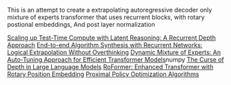 This is an attempt to create a extrapolating autoregressive decoder only mixture of experts transformer that uses recurrent blocks, with rotary postional embeddings, And post layer normalization


[Scaling up Test-Time Compute with Latent Reasoning: A Recurrent Depth Approach](https://arxiv.org/abs/2502.05171)
[End-to-end Algorithm Synthesis with Recurrent Networks: Logical Extrapolation Without Overthinking](https://arxiv.org/abs/2202.05826)
[Dynamic Mixture of Experts: An Auto-Tuning Approach for Efficient Transformer Models](https://arxiv.org/abs/2405.14297)numpy
[The Curse of Depth in Large Language Models](https://www.arxiv.org/abs/2502.05795)
[RoFormer: Enhanced Transformer with Rotary Position Embedding](https://arxiv.org/abs/2104.09864)
[Proximal Policy Optimization Algorithms](https://arxiv.org/abs/1707.06347)
